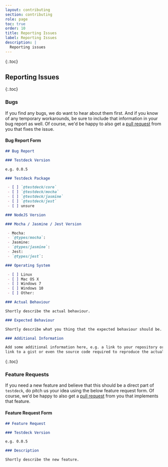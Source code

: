 ```yaml
---
layout: contributing
section: contributing
role: page
toc: true
order: 10
title: Reporting Issues
label: Reporting Issues
description: |
  Reporting issues
---
```


{:.toc}
## Reporting Issues


{:.toc}
### Bugs

If you find any bugs, we do want to hear about them first. And if you know of any temporary workarounds, be sure to
include that information in your bug report as well. Of course, we'd be happy to also get a 
[pull request](./pull_requests#bug-fixes) from you that fixes the issue.

#### Bug Report Form

```markdown
## Bug Report

### Testdeck Version

e.g. 0.0.5

### Testdeck Package

 - [ ] `@testdeck/core`
 - [ ] `@testdeck/mocha`
 - [ ] `@testdeck/jasmine`
 - [ ] `@testdeck/jest`
 - [ ] unsure

### NodeJS Version

### Mocha / Jasmine / Jest Version

 - Mocha:
 - `@types/mocha`: 
 - Jasmine:
 - `@types/jasmine`: 
 - Jest: 
 - `@types/jest`: 

### Operating System

 - [ ] Linux
 - [ ] Mac OS X
 - [ ] Windows 7
 - [ ] Windows 10
 - [ ] Other:

### Actual Behaviour

Shortly describe the actual behaviour.

### Expected Behaviour

Shortly describe what you thing that the expected behaviour should be.

### Additional Information

Add some additional information here, e.g. a link to your repository or a
link to a gist or even the source code required to reproduce the actual behaviour. 
```


{:.toc}
### Feature Requests

If you need a new feature and believe that this should be a direct part of `testdeck`, do pitch us your idea using the
below feature request form. Of course, we'd be happy to also get a [pull request](./pull_requests#new-features) from you
that implements that feature. 

#### Feature Request Form

```markdown
## Feature Request

### Testdeck Version

e.g. 0.0.5

### Description

Shortly describe the new feature.
```
